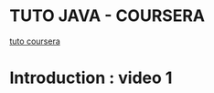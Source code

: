 # TUTO JAVA - COURSERA 

[tuto coursera](https://www.coursera.org/learn/programmation-orientee-objet-java/home/welcome)

# Introduction : video 1 
